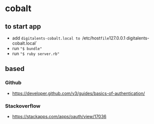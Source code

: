 # cobalt

## to start app

- add `digitalents-cobalt.local to `/etc/host` file `127.0.0.1  digitalents-cobalt.local`
- run `"$ bundle"`
- run `"$ ruby server.rb"`

## based

### Github

- https://developer.github.com/v3/guides/basics-of-authentication/

### Stackoverflow

- https://stackapps.com/apps/oauth/view/17036
